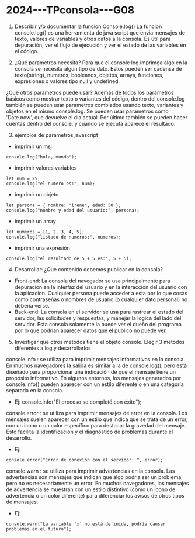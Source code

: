 # 2024---TPconsola---G08

1. Describir y/o documentar la funcion Console.log() 
La funcion console.log() es una herramienta de java script que envia mensajes de texto, valores de variables y otros datos a la consola. 
Es útil para depuración, ver el flujo de ejecución y ver el estado de las variables en el código.

2. ¿Qué parametros necesita? 
Para que el console log imprimga algo en la consola se necesita algun tipo de dato. Estos pueden ser cadensa de texto(string), numeros, booleanos, objetos, arrays, funciones, expresiones o 
valores tipo null y undefined. 

¿Que otros parametros puede usar?
Además de todos los parametros básicos como mostrar texto o variantes del código, dentro del console.log también se pueden usar parametros combiados 
usando texto, variantes y objetos en el mismo console.log. Se pueden usar parametros como 'Date.now', que devuelve el dia actual. Por último también 
se pueden hacer cuentas dentro del console, y cuando se ejecuta aparece el resultado. 

3. ejemplos de parametros
javascript
- imprimir un msj

```
console.log("hola, mundo");
```

- imprimir valores variables

```
let num = 25;
console.log("el numero es:", num);
```

- imprimir un objeto

```
let persona = { nombre: "irene", edad: 50 };
console.log("nombre y edad del usuario:", persona);
```

- imprimir un array

```
let numeros = [1, 2, 3, 4, 5];
console.log("listado de numeros:", numeros);
```

- imprimir una expresión

```
console.log("el resultado de 5 + 5 es:", 5 + 5);
```

4. Desarrollar: ¿Que contenido debemos publicar en la consola? 
- Front-end: La consola del navegador se usa principalmente para depuracion en la interfaz del usuario y en la interaccion del usuario con la aplicacion.
Cualquier persona puede acceder a esta por lo que cosas como contraseñas o nombres de usuario (o cualquier dato personal) no deberia verse.
- Back-end:  La consola en el servidor se usa para rastrear el estado del servidor, las solicitudes y respuestas, y manejar la logica del lado del servidor.
Esta consola solamente la puede ver el dueño del programa por lo que podrian aparecer datos que el publico no puede ver.

5. Investigar que otros metodos tiene el objeto console. Elegir 3 metodos diferentes a log y desarrollarlos

console.info : se utiliza para imprimir mensajes informativos en la consola. 
En muchos navegadores la salida es similar a la de console.log(), pero está diseñado para proporcionar una indicación de que el mensaje tiene un propósito informativo. 
En algunos entornos, los mensajes generados por console.info() pueden aparecer con un estilo diferente o en una categoría separada en la consola.
- Ej: console.info("El proceso se completó con éxito");

console.error : se utiliza para imprimir mensajes de error en la consola. 
Los mensajes suelen aparecer con un estilo que indica que se trata de un error, con un icono o un color específico para destacar la gravedad del mensaje. 
Esto facilita la identificación y el diagnóstico de problemas durante el desarrollo.
- Ej: 

```
console.error("Error de conexión con el servidor: ", error);
```

console.warn : se utiliza para imprimir advertencias en la consola. 
Las advertencias son mensajes que indican que algo podría ser un problema, pero no es necesariamente un error. 
En muchos navegadores, los mensajes de advertencia se muestran con un estilo distintivo (como un icono de advertencia o un color diferente) para diferenciar los avisos de otros tipos de mensajes.
- Ej: 

```
console.warn("La variable 'x' no está definida, podría causar problemas en el futuro");
```
